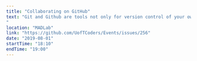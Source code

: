 ```yaml
---
title: "Collaborating on GitHub"
text: "Git and Github are tools not only for version control of your own code, but are widely used for collaborative team coding! Learn more about how you can use Git collaboratively on a project, the genereal workflow as well as details about the step-by-step process.
"
location: "MADLab"
link: "https://github.com/UofTCoders/Events/issues/256"
date: "2019-08-01"
startTime: "18:10"
endTime: "19:00"
---
```

